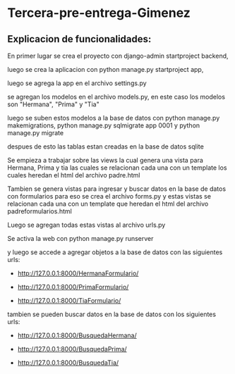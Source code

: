 # Tercera-pre-entrega-Gimenez

## Explicacion de funcionalidades:
 En primer lugar se crea el proyecto con django-admin startproject backend,
 
 luego se crea la aplicacion con python manage.py startproject app,
 
 luego se agrega la app en el archivo settings.py
 
 se agregan los modelos en el archivo models.py, en este caso los modelos son "Hermana", "Prima" y "Tia"
 
 luego se suben estos modelos a la base de datos con python manage.py makemigrations, python manage.py sqlmigrate app 0001 y python manage.py migrate
 
 despues de esto las tablas estan creadas en la base de datos sqlite
 
 Se empieza a trabajar sobre las views la cual genera una vista para Hermana, Prima y tia las cuales se relacionan cada una con un template los cuales heredan el html del archivo padre.html
 
 Tambien  se genera vistas para ingresar y buscar datos en la base de datos con formularios para eso se crea el archivo forms.py y estas vistas se relacionan cada una con un template que heredan el html del archivo padreformularios.html
 
 Luego se agregan todas estas vistas al archivo urls.py
 
 Se activa la web con python manage.py runserver
 
 y luego se accede a agregar objetos a la base de datos con las siguientes urls:
 
 - http://127.0.0.1:8000/HermanaFormulario/
 
 - http://127.0.0.1:8000/PrimaFormulario/
 
 - http://127.0.0.1:8000/TiaFormulario/
 
 tambien se pueden buscar datos en la base de datos con los siguientes urls:
 
 - http://127.0.0.1:8000/BusquedaHermana/
 
 - http://127.0.0.1:8000/BusquedaPrima/
 
 - http://127.0.0.1:8000/BusquedaTia/
